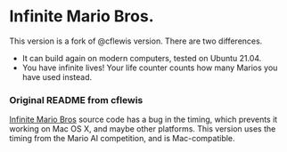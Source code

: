 Infinite Mario Bros.
======================

This version is a fork of @cflewis version. There are two differences.

* It can build again on modern computers, tested on Ubuntu 21.04.
* You have infinite lives! Your life counter counts how many Marios you have used instead.

### Original README from cflewis

[Infinite Mario Bros](http://www.mojang.com/notch/mario/) source code has a bug in the timing, which prevents it working on Mac OS X, and maybe other platforms. This version uses the timing from the Mario AI competition, and is Mac-compatible.
